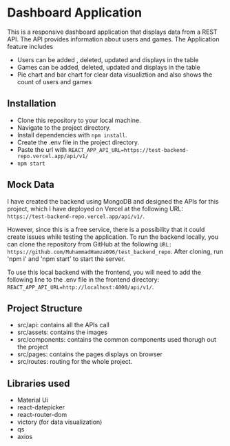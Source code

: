 # Dashboard Application

This is a responsive dashboard application that displays data from a REST API. The API provides information about users and games. The Application feature includes

- Users can be added , deleted, updated and displays in the table
- Games can be added, deleted, updated and displays in the table
- Pie chart and bar chart for clear data visualiztion and also shows the count of users and games 

## Installation

- Clone this repository to your local machine.
- Navigate to the project directory.
- Install dependencies with `npm install`.
- Create the .env file in the project directory.
- Paste the url with 
`REACT_APP_API_URL=https://test-backend-repo.vercel.app/api/v1/`
- `npm start` 

## Mock Data

I have created the backend using MongoDB and designed the APIs for this project, which I have deployed on Vercel at the following URL: `https://test-backend-repo.vercel.app/api/v1/`.

However, since this is a free service, there is a possibility that it could create issues while testing the application. To run the backend locally, you can clone the repository from GitHub at the following `URL: https://github.com/MuhammadHamza096/test_backend_repo`. After cloning, run 'npm i' and 'npm start' to start the server.

To use this local backend with the frontend, you will need to add the following line to the .env file in the frontend directory: `REACT_APP_API_URL=http://localhost:4000/api/v1/`.

## Project Structure

- src/api: contains all the APIs call 
- src/assets: contains the images
- src/components: contains the common components used thorugh out the project
- src/pages: contains the pages displays on browser
- src/routes: routing for the whole project. 

## Libraries used 

- Material Ui 
- react-datepicker
- react-router-dom
- victory (for data visualization)
- qs 
- axios
 





